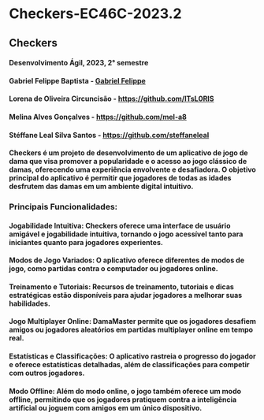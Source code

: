 # Checkers-EC46C-2023.2




## Checkers 
#### Desenvolvimento Ágil, 2023, 2° semestre
#### Gabriel Felippe Baptista - [Gabriel Felippe](https://github.com/GabrielF1100)
#### Lorena de Oliveira Circuncisão - https://github.com/ITsL0RIS
#### Melina Alves Gonçalves - https://github.com/mel-a8
#### Stéffane Leal Silva Santos - https://github.com/steffaneleal
#### Checkers é um projeto de desenvolvimento de um aplicativo de jogo de dama que visa promover a popularidade e o acesso ao jogo clássico de damas, oferecendo uma experiência envolvente e desafiadora. O objetivo principal do aplicativo é permitir que jogadores de todas as idades desfrutem das damas em um ambiente digital intuitivo. 

### Principais Funcionalidades:
#### Jogabilidade Intuitiva: Checkers oferece uma interface de usuário amigável e jogabilidade intuitiva, tornando o jogo acessível tanto para iniciantes quanto para jogadores experientes.
#### Modos de Jogo Variados: O aplicativo oferece diferentes de modos de jogo, como partidas contra o computador ou jogadores online.
#### Treinamento e Tutoriais: Recursos de treinamento, tutoriais e dicas estratégicas estão disponíveis para ajudar jogadores a melhorar suas habilidades.
#### Jogo Multiplayer Online: DamaMaster permite que os jogadores desafiem amigos ou jogadores aleatórios em partidas multiplayer online em tempo real.
#### Estatísticas e Classificações: O aplicativo rastreia o progresso do jogador e oferece estatísticas detalhadas, além de classificações para competir com outros jogadores.
#### Modo Offline: Além do modo online, o jogo também oferece um modo offline, permitindo que os jogadores pratiquem contra a inteligência artificial ou joguem com amigos em um único dispositivo.

